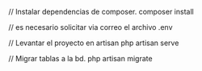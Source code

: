 // Instalar dependencias de composer.
composer install

// es necesario solicitar via correo el archivo .env

// Levantar el proyecto en artisan
php artisan serve


// Migrar tablas  a la bd.
php artisan migrate


